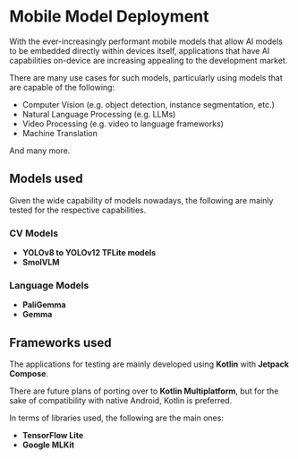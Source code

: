 # Mobile Model Deployment

With the ever-increasingly performant mobile models that allow AI models to be embedded directly within devices itself, applications that have AI capabilities on-device are increasing appealing to the development market.

There are many use cases for such models, particularly using models that are capable of the following:

- Computer Vision (e.g. object detection, instance segmentation, etc.)
- Natural Language Processing (e.g. LLMs)
- Video Processing (e.g. video to language frameworks)
- Machine Translation

And many more.

## Models used

Given the wide capability of models nowadays, the following are mainly tested for the respective capabilities.

### CV Models

- **YOLOv8 to YOLOv12 TFLite models**
- **SmolVLM**

### Language Models

- **PaliGemma**
- **Gemma**

## Frameworks used

The applications for testing are mainly developed using **Kotlin** with **Jetpack Compose**. 

There are future plans of porting over to **Kotlin Multiplatform**, but for the sake of compatibility with native Android, Kotlin is preferred.

In terms of libraries used, the following are the main ones:

- **TensorFlow Lite**
- **Google MLKit**
